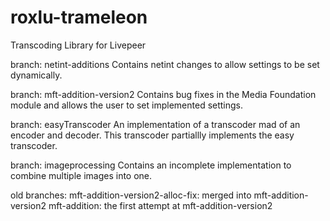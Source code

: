 # roxlu-trameleon

Transcoding Library for Livepeer

branch: netint-additions
Contains netint changes to allow settings to be
set dynamically.

branch: mft-addition-version2
Contains bug fixes in the Media Foundation module
and allows the user to set implemented settings.

branch: easyTranscoder
An implementation of a transcoder mad of an
encoder and decoder. This transcoder partiallly
implements the easy transcoder.

branch: imageprocessing
Contains an incomplete implementation to combine
multiple images into one.

old branches:
mft-addition-version2-alloc-fix: merged into mft-addition-version2
mft-addition: the first attempt at mft-addition-version2
